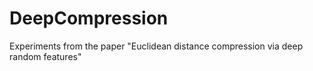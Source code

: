 # DeepCompression
Experiments from the paper "Euclidean distance compression via deep random features"

